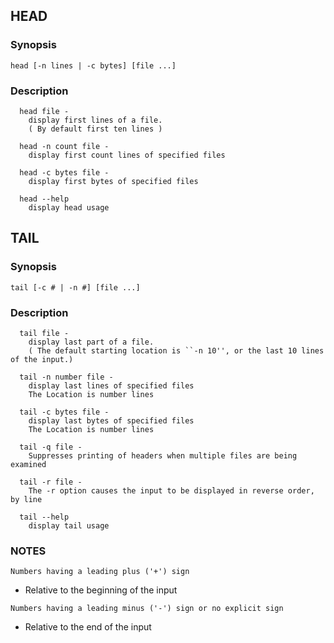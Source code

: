 ## **HEAD**

### Synopsis
`head [-n lines | -c bytes] [file ...]`

### Description
```
  head file -
    display first lines of a file.
    ( By default first ten lines )

  head -n count file -
    display first count lines of specified files

  head -c bytes file -
    display first bytes of specified files
  
  head --help
    display head usage
```

## **TAIL**

### Synopsis
`tail [-c # | -n #] [file ...]`

### Description
```
  tail file -
    display last part of a file.
    ( The default starting location is ``-n 10'', or the last 10 lines of the input.)

  tail -n number file -
    display last lines of specified files
    The Location is number lines

  tail -c bytes file -
    display last bytes of specified files
    The Location is number lines
  
  tail -q file -
    Suppresses printing of headers when multiple files are being examined

  tail -r file -
    The -r option causes the input to be displayed in reverse order, by line
  
  tail --help
    display tail usage 
``` 
### NOTES
`Numbers having a leading plus ('+') sign`
- Relative to the beginning of the input

`Numbers having a leading minus ('-') sign or no explicit sign`
- Relative to the end of the input

